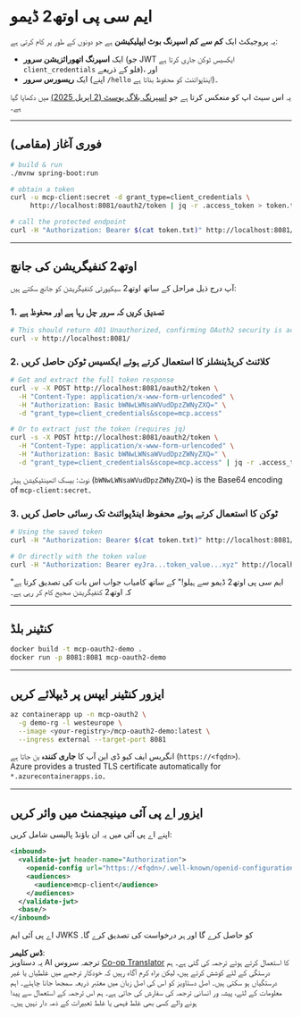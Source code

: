 <!--
CO_OP_TRANSLATOR_METADATA:
{
  "original_hash": "bcd07a55d0e5baece8d0a1a0310fdfe6",
  "translation_date": "2025-05-17T15:39:11+00:00",
  "source_file": "05-AdvancedTopics/mcp-oauth2-demo/README.md",
  "language_code": "ur"
}
-->
# ایم سی پی اوتھ2 ڈیمو

یہ پروجیکٹ ایک **کم سے کم اسپرنگ بوٹ ایپلیکیشن** ہے جو دونوں کے طور پر کام کرتی ہے:

* ایک **اسپرنگ اتھورائزیشن سرور** (جو JWT ایکسیس ٹوکن جاری کرتا ہے `client_credentials` فلو کے ذریعے)، اور  
* ایک **ریسورس سرور** (اپنے `/hello` اینڈپوائنٹ کو محفوظ بناتا ہے)۔

یہ اس سیٹ اپ کو منعکس کرتا ہے جو [اسپرنگ بلاگ پوسٹ (2 اپریل 2025)](https://spring.io/blog/2025/04/02/mcp-server-oauth2) میں دکھایا گیا ہے۔

---

## فوری آغاز (مقامی)

```bash
# build & run
./mvnw spring-boot:run

# obtain a token
curl -u mcp-client:secret -d grant_type=client_credentials \
     http://localhost:8081/oauth2/token | jq -r .access_token > token.txt

# call the protected endpoint
curl -H "Authorization: Bearer $(cat token.txt)" http://localhost:8081/hello
```

---

## اوتھ2 کنفیگریشن کی جانچ

آپ درج ذیل مراحل کے ساتھ اوتھ2 سیکیورٹی کنفیگریشن کو جانچ سکتے ہیں:

### 1. تصدیق کریں کہ سرور چل رہا ہے اور محفوظ ہے

```bash
# This should return 401 Unauthorized, confirming OAuth2 security is active
curl -v http://localhost:8081/
```

### 2. کلائنٹ کریڈینشلز کا استعمال کرتے ہوئے ایکسیس ٹوکن حاصل کریں

```bash
# Get and extract the full token response
curl -v -X POST http://localhost:8081/oauth2/token \
  -H "Content-Type: application/x-www-form-urlencoded" \
  -H "Authorization: Basic bWNwLWNsaWVudDpzZWNyZXQ=" \
  -d "grant_type=client_credentials&scope=mcp.access"

# Or to extract just the token (requires jq)
curl -s -X POST http://localhost:8081/oauth2/token \
  -H "Content-Type: application/x-www-form-urlencoded" \
  -H "Authorization: Basic bWNwLWNsaWVudDpzZWNyZXQ=" \
  -d "grant_type=client_credentials&scope=mcp.access" | jq -r .access_token > token.txt
```

نوٹ: بیسک اتھینٹیکیشن ہیڈر (`bWNwLWNsaWVudDpzZWNyZXQ=`) is the Base64 encoding of `mcp-client:secret`۔

### 3. ٹوکن کا استعمال کرتے ہوئے محفوظ اینڈپوائنٹ تک رسائی حاصل کریں

```bash
# Using the saved token
curl -H "Authorization: Bearer $(cat token.txt)" http://localhost:8081/hello

# Or directly with the token value
curl -H "Authorization: Bearer eyJra...token_value...xyz" http://localhost:8081/hello
```

"ایم سی پی اوتھ2 ڈیمو سے ہیلو!" کے ساتھ کامیاب جواب اس بات کی تصدیق کرتا ہے کہ اوتھ2 کنفیگریشن صحیح کام کر رہی ہے۔

---

## کنٹینر بلڈ

```bash
docker build -t mcp-oauth2-demo .
docker run -p 8081:8081 mcp-oauth2-demo
```

---

## **ایزور کنٹینر ایپس** پر ڈیپلائے کریں

```bash
az containerapp up -n mcp-oauth2 \
  -g demo-rg -l westeurope \
  --image <your-registry>/mcp-oauth2-demo:latest \
  --ingress external --target-port 8081
```

انگریس ایف کیو ڈی این آپ کا **جاری کنندہ** بن جاتا ہے (`https://<fqdn>`).  
Azure provides a trusted TLS certificate automatically for `*.azurecontainerapps.io`۔

---

## **ایزور اے پی آئی مینیجمنٹ** میں وائر کریں

اپنے اے پی آئی میں یہ ان باؤنڈ پالیسی شامل کریں:

```xml
<inbound>
  <validate-jwt header-name="Authorization">
    <openid-config url="https://<fqdn>/.well-known/openid-configuration"/>
    <audiences>
      <audience>mcp-client</audience>
    </audiences>
  </validate-jwt>
  <base/>
</inbound>
```

اے پی آئی ایم JWKS کو حاصل کرے گا اور ہر درخواست کی تصدیق کرے گا۔

**ڈس کلیمر**:  
یہ دستاویز AI ترجمہ سروس [Co-op Translator](https://github.com/Azure/co-op-translator) کا استعمال کرتے ہوئے ترجمہ کی گئی ہے۔ ہم درستگی کے لئے کوشش کرتے ہیں، لیکن براہ کرم آگاہ رہیں کہ خودکار ترجمے میں غلطیاں یا غیر درستگیاں ہو سکتی ہیں۔ اصل دستاویز کو اس کی اصل زبان میں معتبر ذریعہ سمجھا جانا چاہئے۔ اہم معلومات کے لئے، پیشہ ور انسانی ترجمہ کی سفارش کی جاتی ہے۔ ہم اس ترجمہ کے استعمال سے پیدا ہونے والے کسی بھی غلط فہمی یا غلط تعبیرات کے ذمہ دار نہیں ہیں۔